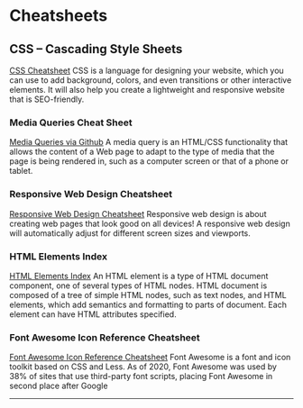 # Cheatsheets

## CSS – Cascading Style Sheets

[CSS Cheatsheet](https://www.hostinger.com/tutorials/css-cheat-sheet) CSS is a language for designing  your website, which you can use to add background, colors, and even transitions or other interactive elements. It will also help you create a lightweight and responsive website that is SEO-friendly.

### Media Queries Cheat Sheet

[Media Queries via Github](https://gist.github.com/bartholomej/8415655) A media query is an HTML/CSS functionality that allows the content of a Web page to adapt to the type of media that the page is being rendered in, such as a computer screen or that of a phone or tablet.

### Responsive Web Design Cheatsheet

[Responsive Web Design Cheatsheet](https://www.uxpin.com/studio/blog/responsive-web-design-cheat-sheet/)
Responsive web design is about creating web pages that look good on all devices!
A responsive web design will automatically adjust for different screen sizes and viewports.

### HTML Elements Index

[HTML Elements Index](https://meiert.com/en/indices/html-elements/) An HTML element is a type of HTML document component, one of several types of HTML nodes. HTML document is composed of a tree of simple HTML nodes, such as text nodes, and HTML elements, which add semantics and formatting to parts of document. Each element can have HTML attributes specified.

### Font Awesome Icon Reference Cheatsheet

[Font Awesome Icon Reference Cheatsheet](https://fontawesome.com/v5/cheatsheet) Font Awesome is a font and icon toolkit based on CSS and Less. As of 2020, Font Awesome was used by 38% of sites that use third-party font scripts, placing Font Awesome in second place after Google
***